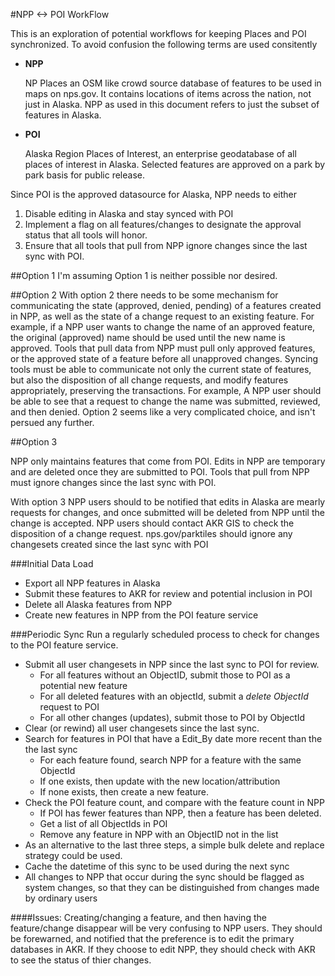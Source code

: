 #NPP <-> POI WorkFlow

This is an exploration of potential workflows for keeping Places and POI synchronized.
To avoid confusion the following terms are used consitently

* __NPP__

    NP Places an OSM like crowd source database of features to be used in maps on nps.gov.
    It contains locations of items across the nation, not just in Alaska.  NPP as used
    in this document refers to just the subset of features in Alaska.
    
* __POI__

    Alaska Region Places of Interest, an enterprise geodatabase of all places
    of interest in Alaska.  Selected features are approved on a park by park basis
    for public release. 

Since POI is the approved datasource for Alaska, NPP needs to either

1. Disable editing in Alaska and stay synced with POI
2. Implement a flag on all features/changes to designate the approval status that all tools will honor.
3. Ensure that all tools that pull from NPP ignore changes since the last sync with POI.

##Option 1
I'm assuming Option 1 is neither possible nor desired.

##Option 2
With option 2 there needs to be some mechanism for communicating the state
(approved, denied, pending) of a features created in NPP, as well as the state
of a change request to an existing feature.  For example, if a NPP user wants to change
the name of an approved feature, the original (approved) name should be used until the new
name is approved.  Tools that pull data from NPP must pull only approved
features, or the approved state of a feature before all unapproved changes.  Syncing tools
must be able to communicate not only the current state of features, but also the disposition
of all change requests, and modify features appropriately, preserving the transactions.
For example, A NPP user should be able to see that a request to change the name was
submitted, reviewed, and then denied. Option 2 seems like a very complicated choice, and isn't
persued any further.

##Option 3

NPP only maintains features that come from POI.
Edits in NPP are temporary and are deleted once they are submitted to POI.
Tools that pull from NPP must ignore changes since the last sync with POI.

With option 3 NPP users should to be notified that edits in Alaska are mearly requests
for changes, and once submitted will be deleted from NPP until the change is accepted.
NPP users should contact AKR GIS to check the disposition of a change request.
nps.gov/parktiles should ignore any changesets created since the last sync with POI

###Initial Data Load
* Export all NPP features in Alaska
* Submit these features to AKR for review and potential inclusion in POI
* Delete all Alaska features from NPP
* Create new features in NPP from the POI feature service

###Periodic Sync
Run a regularly scheduled process to check for changes to the POI feature service.

* Submit all user changesets in NPP since the last sync to POI for review.
    - For all features without an ObjectID, submit those to POI as a potential new feature
    - For all deleted features with an objectId, submit a _delete ObjectId_ request to POI
    - For all other changes (updates), submit those to POI by ObjectId
* Clear (or rewind) all user changesets since the last sync.
* Search for features in POI that have a Edit_By date more recent than the the last sync
    - For each feature found, search NPP for a feature with the same ObjectId
    - If one exists, then update with the new location/attribution
    - If none exists, then create a new feature.
* Check the POI feature count, and compare with the feature count in NPP
    - If POI has fewer features than NPP, then a feature has been deleted.
    - Get a list of all ObjectIds in POI
    - Remove any feature in NPP with an ObjectID not in the list
* As an alternative to the last three steps, a simple bulk delete and replace strategy could be used.
* Cache the datetime of this sync to be used during the next sync
* All changes to NPP that occur during the sync should be flagged as system changes, so
  that they can be distinguished from changes made by ordinary users

####Issues:
Creating/changing a feature, and then having the feature/change disappear will be
very confusing to NPP users.  They should be forewarned, and notified that the preference
is to edit the primary databases in AKR.  If they choose to edit NPP, they should check
with AKR to see the status of thier changes.
